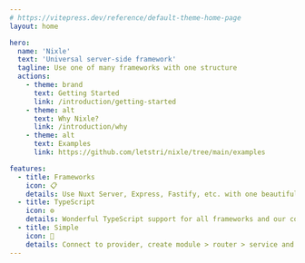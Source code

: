 ```yaml
---
# https://vitepress.dev/reference/default-theme-home-page
layout: home

hero:
  name: 'Nixle'
  text: 'Universal server-side framework'
  tagline: Use one of many frameworks with one structure
  actions:
    - theme: brand
      text: Getting Started
      link: /introduction/getting-started
    - theme: alt
      text: Why Nixle?
      link: /introduction/why
    - theme: alt
      text: Examples
      link: https://github.com/letstri/nixle/tree/main/examples

features:
  - title: Frameworks
    icon: 📋
    details: Use Nuxt Server, Express, Fastify, etc. with one beautiful structure
  - title: TypeScript
    icon: ⚙️
    details: Wonderful TypeScript support for all frameworks and our code
  - title: Simple
    icon: 🔨
    details: Connect to provider, create module > router > service and use. Just try it!
---
```

